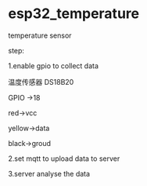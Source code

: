 # esp32_temperature
temperature sensor

step:

1.enable gpio to collect data 

温度传感器 DS18B20

GPIO ->18

red->vcc

yellow->data

black->groud


2.set mqtt to upload data to server

3.server analyse the data

